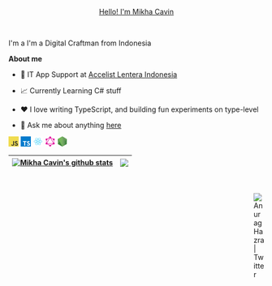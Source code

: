 <p align="center"><a href="https://anuraghazra.github.io">Hello! I'm Mikha Cavin</a></p>

<br />

I'm a I'm a Digital Craftman from Indonesia

**About me**

- 💼 IT App Support at [Accelist Lentera Indonesia](http://accelist.com/)

- 📈 Currently Learning C# stuff

- ❤️ I love writing TypeScript, and building fun experiments on type-level

- 💬 Ask me about anything [here](https://instagram.com/mikhacavin)

<code><img height="20" alt="javascript" src="https://raw.githubusercontent.com/github/explore/80688e429a7d4ef2fca1e82350fe8e3517d3494d/topics/javascript/javascript.png"></code>
<code><img height="20" alt="typescript" src="https://raw.githubusercontent.com/github/explore/80688e429a7d4ef2fca1e82350fe8e3517d3494d/topics/typescript/typescript.png"></code>
<code><img height="20" alt="react" src="https://raw.githubusercontent.com/github/explore/80688e429a7d4ef2fca1e82350fe8e3517d3494d/topics/react/react.png"></code>
<code><img height="20" alt="graphql" src="https://raw.githubusercontent.com/github/explore/5c058a388828bb5fde0bcafd4bc867b5bb3f26f3/topics/graphql/graphql.png"></code>
<code><img height="20" alt="nodejs" src="https://raw.githubusercontent.com/github/explore/80688e429a7d4ef2fca1e82350fe8e3517d3494d/topics/nodejs/nodejs.png"></code>    


| <a href="https://github.com/mikhacavin/github-readme-stats"><img align="center" src="https://github-readme-stats.vercel.app/api?username=mikhacavin&show_icons=true&include_all_commits=true&theme=buefy&hide_border=true" alt="Mikha Cavin's github stats" /></a> | <a href="https://github.com/mikhacavin/github-readme-stats"><img align="center" src="https://github-readme-stats.vercel.app/api/top-langs/?username=mikhacavin&layout=compact&theme=buefy&hide_border=true" /></a> |
| ------------- | ------------- |
<br />
<br />

<a href="https://twitter.com/mikhacavin">
  <img align="right" alt="Anurag Hazra | Twitter" width="21px" src="https://raw.githubusercontent.com/anuraghazra/anuraghazra/master/assets/twitter.svg" />
</a>
